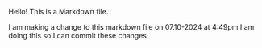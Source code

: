 Hello!
This is a Markdown file.

I am making a change to this markdown file on 07.10-2024 at 4:49pm
I am doing this so I can commit these changes 
